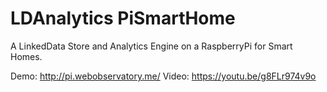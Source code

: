 # LDAnalytics PiSmartHome
A LinkedData Store and Analytics Engine on a RaspberryPi for Smart Homes.

Demo: http://pi.webobservatory.me/
Video: https://youtu.be/g8FLr974v9o
